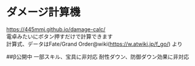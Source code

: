 # ダメージ計算機
https://445mmj.github.io/damage-calc/  
電卓みたいにボタン押すだけで計算できます  
計算式、データはFate/Grand Order@wiki(https://w.atwiki.jp/f_go/) より  

##β公開中
一部スキル、宝具に非対応
耐性ダウン、防御ダウン効果に非対応
